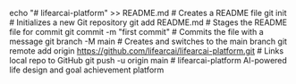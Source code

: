 echo "# lifearcai-platform" >> README.md      # Creates a README file
git init                                      # Initializes a new Git repository
git add README.md                             # Stages the README file for commit
git commit -m "first commit"                  # Commits the file with a message
git branch -M main                            # Creates and switches to the main branch
git remote add origin https://github.com/lifearcai/lifearcai-platform.git  # Links local repo to GitHub
git push -u origin main                     # lifearcai-platform
AI-powered life design and goal achievement platform

